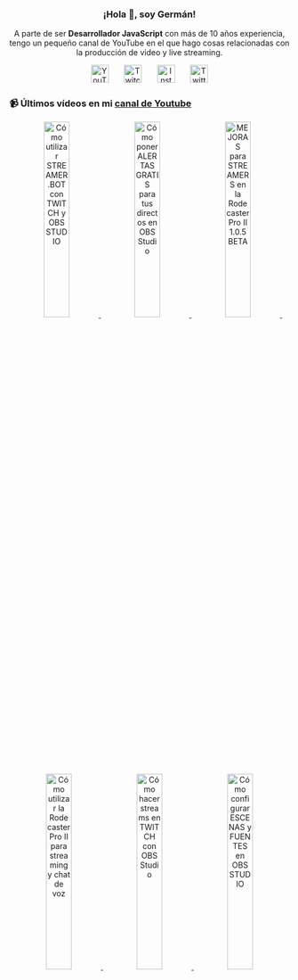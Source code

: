 <p align="center" width="300">
  <h3 align="center">¡Hola 👋, soy Germán!</h3>
</p>

<p align="center">A parte de ser <strong>Desarrollador JavaScript</strong> con más de 10 años experiencia, tengo un pequeño canal de YouTube en el que hago cosas relacionadas con la producción de video y live streaming.</p>

<p align="center">
  <a href="https://youtube.com/@germix" target="blank"><img src="https://cdn.simpleicons.org/youtube/FF0000" alt="YouTube" title="YouTube" width="32px" /></a>
  &#8287;&#8287;&#8287;&#8287;&#8287;
  <a href="https://twitch.tv/germix_tv" target="blank"><img src="https://cdn.simpleicons.org/twitch/9146FF" alt="Twitch" title="Twitch" width="32px" /></a>
  &#8287;&#8287;&#8287;&#8287;&#8287;
  <a href="https://instagram.com/germix_tv" target="blank"><img src="https://cdn.simpleicons.org/instagram/E4405F" alt="Instagram" title="Instagram" width="32px" /></a>
  &#8287;&#8287;&#8287;&#8287;&#8287;
  <a href="https://twitter.com/germix_tv" target="blank"><img src="https://cdn.simpleicons.org/twitter/1DA1F2" alt="Twitter" title="Twitter" width="32px" />
  </a>
</p>

### 📹 Últimos vídeos en mi [canal de Youtube](https://youtube.com/@germix?sub_confirmation=1)
<p align="center">

<a href='https://youtu.be/2AilFoiYnlc' target='blank'>
  <img width='30%' src='https://img.youtube.com/vi/2AilFoiYnlc/mqdefault.jpg' alt='Cómo utilizar STREAMER.BOT con TWITCH y OBS STUDIO' title='Cómo utilizar STREAMER.BOT con TWITCH y OBS STUDIO' />
</a>&#8287;
<a href='https://youtu.be/3EUPLZjGjkY' target='blank'>
  <img width='30%' src='https://img.youtube.com/vi/3EUPLZjGjkY/mqdefault.jpg' alt='Cómo poner ALERTAS GRATIS para tus directos en OBS Studio' title='Cómo poner ALERTAS GRATIS para tus directos en OBS Studio' />
</a>&#8287;
<a href='https://youtu.be/3mLzME7gODA' target='blank'>
  <img width='30%' src='https://img.youtube.com/vi/3mLzME7gODA/mqdefault.jpg' alt='MEJORAS para STREAMERS en la Rodecaster Pro II 1.0.5 BETA' title='MEJORAS para STREAMERS en la Rodecaster Pro II 1.0.5 BETA' />
</a>&#8287;
<a href='https://youtu.be/8784wBhHpVo' target='blank'>
  <img width='30%' src='https://img.youtube.com/vi/8784wBhHpVo/mqdefault.jpg' alt='Cómo utilizar la Rodecaster Pro II para streaming y chat de voz' title='Cómo utilizar la Rodecaster Pro II para streaming y chat de voz' />
</a>&#8287;
<a href='https://youtu.be/L-Fe5wee3uM' target='blank'>
  <img width='30%' src='https://img.youtube.com/vi/L-Fe5wee3uM/mqdefault.jpg' alt='Cómo hacer streams en TWITCH con OBS Studio' title='Cómo hacer streams en TWITCH con OBS Studio' />
</a>&#8287;
<a href='https://youtu.be/TjLFIa8oTSs' target='blank'>
  <img width='30%' src='https://img.youtube.com/vi/TjLFIa8oTSs/mqdefault.jpg' alt='Cómo configurar ESCENAS y FUENTES en OBS STUDIO' title='Cómo configurar ESCENAS y FUENTES en OBS STUDIO' />
</a>
</p>